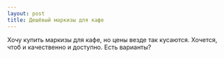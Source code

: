 ```yaml
---
layout: post 
title: Дешёвый маркизы для кафе 
--- 
```

Хочу купить маркизы для кафе, но цены везде так кусаются. Хочется, чтоб и качественно и доступно. Есть варианты?